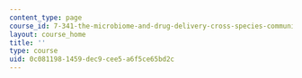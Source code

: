 ```yaml
---
content_type: page
course_id: 7-341-the-microbiome-and-drug-delivery-cross-species-communication-in-health-and-disease-spring-2018
layout: course_home
title: ''
type: course
uid: 0c081198-1459-dec9-cee5-a6f5ce65bd2c
---
```

